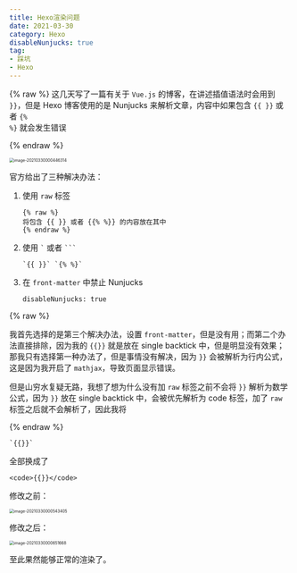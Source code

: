 ```yaml
---
title: Hexo渲染问题
date: 2021-03-30
category: Hexo
disableNunjucks: true
tag: 
- 踩坑
- Hexo
---
```


{% raw %}
这几天写了一篇有关于 <code>Vue.js</code> 的博客，在讲述插值语法时会用到 <code>}}</code>，但是 Hexo 博客使用的是 Nunjucks 来解析文章，内容中如果包含 <code>{{ }}</code> 或者 <code>{% %}</code> 就会发生错误

{% endraw %}

<img src="https://cdn.jsdelivr.net/gh/LastKnightCoder/ImgHosting2/20210330000446.png" alt="image-20210330000446314" style="zoom:50%;" />

官方给出了三种解决办法：

1. 使用 <code>raw</code> 标签

   ```
   {% raw %}
   将包含 {{ }} 或者 {{% %}} 的内容放在其中
   {% endraw %}
   ```

2. 使用 <code>`</code> 或者 <code>```</code>

   ```
   `{{ }}` `{% %}`
   ```

3. 在 <code>front-matter</code> 中禁止 Nunjucks

   ```
   disableNunjucks: true
   ```

{% raw %}

我首先选择的是第三个解决办法，设置 <code>front-matter</code>，但是没有用；而第二个办法直接排除，因为我的 <code>{{}}</code> 就是放在 single backtick 中，但是明显没有效果；那我只有选择第一种办法了，但是事情没有解决，因为 <code>}}</code> 会被解析为行内公式，这是因为我开启了 <code>mathjax</code>，导致页面显示错误。

但是山穷水复疑无路，我想了想为什么没有加 <code>raw</code> 标签之前不会将 <code>}}</code> 解析为数学公式，因为 <code>}}</code> 放在 single backtick 中，会被优先解析为 code 标签，加了 <code>raw</code> 标签之后就不会解析了，因此我将

{% endraw %}

```
`{{}}`
```

全部换成了

```
<code>{{}}</code>
```

修改之前：

<img src="https://cdn.jsdelivr.net/gh/LastKnightCoder/ImgHosting2/20210330000543.png" alt="image-20210330000543405" style="zoom:50%;" />

修改之后：

<img src="https://cdn.jsdelivr.net/gh/LastKnightCoder/ImgHosting2/20210330000651.png" alt="image-20210330000651668" style="zoom:50%;" />

至此果然能够正常的渲染了。
